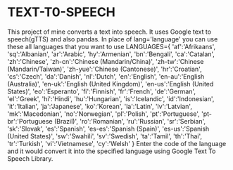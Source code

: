 # TEXT-T0-SPEECH
This project of mine converts a text into speech. It uses Google text to speech(gTTS) and also pandas.
In place of lang='language' you can use these all languages that you want to use
LANGUAGES={
    'af':'Afrikaans',
    'sq':'Albanian',
    'ar':'Arabic',
    'hy':'Armenian',
    'bn':'Bengali',
    'ca':'Catalan',
    'zh':'Chinese',
    'zh-cn':'Chinese (Mandarin/China)',
    'zh-tw':'Chinese (Mandarin/Taiwan)',
    'zh-yue':'Chinese (Cantonese)',
    'hr':'Croatian',
    'cs':'Czech',
    'da':'Danish',
    'nl':'Dutch',
    'en':'English',
    'en-au':'English (Australia)',
    'en-uk':'English (United Kingdom)',
    'en-us':'English (United States)',
    'eo':'Esperanto',
    'fi':'Finnish',
    'fr':'French',
    'de':'German',
    'el':'Greek',
    'hi':'Hindi',
    'hu':'Hungarian',
    'is':'Icelandic',
    'id':'Indonesian',
    'it':'Italian',
    'ja':'Japanese',
    'ko':'Korean',
    'la':'Latin',
    'lv':'Latvian',
    'mk':'Macedonian',
    'no':'Norwegian',
    'pl':'Polish',
    'pt':'Portuguese',
    'pt-br':'Portuguese (Brazil)',
    'ro':'Romanian',
    'ru':'Russian',
    'sr':'Serbian',
    'sk':'Slovak',
    'es':'Spanish',
    'es-es':'Spanish (Spain)',
    'es-us':'Spanish (United States)',
    'sw':'Swahili',
    'sv':'Swedish',
    'ta':'Tamil',
    'th':'Thai',
    'tr':'Turkish',
    'vi':'Vietnamese',
    'cy':'Welsh'
}
Enter the code of the language and it would convert it into the specified language using Google Text To Speech Library.